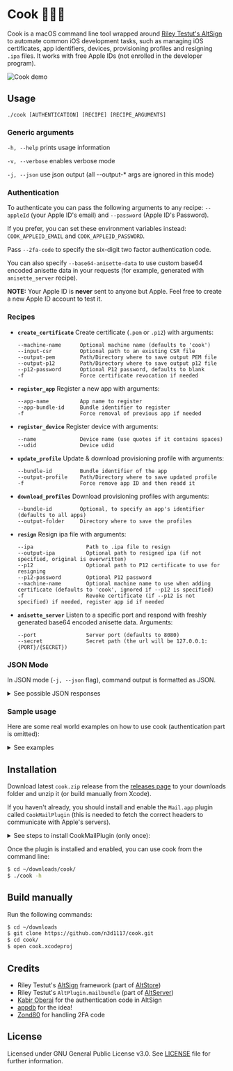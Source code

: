 # Cook 👨🏻‍🍳
Cook is a macOS command line tool wrapped around [Riley Testut's AltSign](https://github.com/rileytestut/AltSign) to automate common iOS development tasks, such as managing iOS certificates, app identifiers, devices, provisioning profiles and resigning `.ipa` files. It works with free Apple IDs (not enrolled in the developer program).

<img src="https://user-images.githubusercontent.com/11541888/71422933-f1f39600-2685-11ea-8e03-06061e74398f.png" alt="Cook demo" title="cook">

## Usage
```
./cook [AUTHENTICATION] [RECIPE] [RECIPE_ARGUMENTS]
```

### Generic arguments

`-h, --help` prints usage information
 
`-v, --verbose` enables verbose mode
 
`-j, --json` use json output (all --output-* args are ignored in this mode)

### Authentication
To authenticate you can pass the following arguments to any recipe:
`--appleId` (your Apple ID's email) and `--password` (Apple ID's Password).

If you prefer, you can set these environment variables instead: `COOK_APPLEID_EMAIL` and `COOK_APPLEID_PASSWORD`.

Pass `--2fa-code` to specify the six-digit two factor authentication code.

You can also specify `--base64-anisette-data` to use custom base64 encoded anisette data in your requests (for example, generated with `anisette_server` recipe).

**NOTE:** Your Apple ID is **never** sent to anyone but Apple. Feel free to create a new Apple ID account to test it.

### Recipes
- **`create_certificate`** Create certificate (`.pem` or `.p12`) with arguments:

	```
	--machine-name      Optional machine name (defaults to 'cook')
	--input-csr         Optional path to an existing CSR file
	--output-pem        Path/Directory where to save output PEM file
	--output-p12        Path/Directory where to save output p12 file
	--p12-password      Optional P12 password, defaults to blank
	-f                  Force certificate revocation if needed
	```
- **`register_app`** Register a new app with arguments:

	```
	--app-name          App name to register
	--app-bundle-id     Bundle identifier to register
	-f                  Force removal of previous app if needed
	```
- **`register_device`** Register device with arguments:

	```
	--name              Device name (use quotes if it contains spaces)
	--udid              Device udid
	```
- **`update_profile`** Update & download provisioning profile with arguments:

	```
	--bundle-id         Bundle identifier of the app
	--output-profile    Path/Directory where to save updated profile
	-f                  Force remove app ID and then readd it
	```
- **`download_profiles`** Download provisioning profiles with arguments:

	```
	--bundle-id         Optional, to specify an app's identifier (defaults to all apps)
	--output-folder     Directory where to save the profiles
	```
- **`resign`** Resign ipa file with arguments:

	```
	--ipa                 Path to .ipa file to resign
	--output-ipa          Optional path to resigned ipa (if not specified, original is overwritten)
	--p12                 Optional path to P12 certificate to use for resigning
	--p12-password        Optional P12 password
	--machine-name        Optional machine name to use when adding certificate (defaults to 'cook', ignored if --p12 is specified)
	-f                    Revoke certificate (if --p12 is not specified) if needed, register app id if needed
	```
- **`anisette_server`** Listen to a specific port and respond with freshly generated base64 encoded anisette data. Arguments:

	```
	--port                Server port (defaults to 8080)
	--secret              Secret path (the url will be 127.0.0.1:{PORT}/{SECRET})
	```

### JSON Mode
In JSON mode (`-j, --json` flag), command output is formatted as JSON. 
<details>
	<summary>See possible JSON responses</summary>

```
 'success':               '0' or '1'
 'error':                 Error description (if success is 0)

 - create_certificate recipe
   'pem_cert':            Plain text PEM cert
   'base64_p12_cert':     Base 64 encoded P12 cert
   'p12_password':        Plain text P12 password

 - update_profile recipe
   'base_64_profile':     Base 64 encoded mobileprovision

 - download_profiles recipe
   'profiles_count':      Number of profiles downloaded
   'base64_profile_i':    i-th base 64 encoded mobileprovision (0<i<=profiles_count)
 
 - anisette_server recipe
   'base64_encoded_data': Base 64 encoded anisette data
```
</details>

### Sample usage
Here are some real world examples on how to use cook (authentication part is omitted):
<details>
	<summary>See examples</summary>

- Export `.pem` certificate generated using an existing `.csr` file:

	```bash
	./cook create_certificate --input-csr ~/desktop/req.csr --output-pem ~/desktop/cert.pem
	```

- Export `.p12` certificate with password `123`:
	
	```bash
	./cook create_certificate --output-p12 ~/desktop/cert.p12 -—p12-password "123"
	```

- Register app named `My Fancy App` with bundle identifier `my.fancy.app`:
	
	```bash
	./cook register_app --app-name "My Fancy App" --app-bundle-id my.fancy.app
	```

- Register a device named `My iPhone 11 Pro` with udid `DEVICE_UDID`:
	
	```bash
	./cook register_device --name "My iPhone 11 Pro"  --udid "DEVICE_UDID"
	```

- Update and export a provisioning profile for app with bundle identifier `my.fancy.app`:
	
	```bash
	./cook update_profile --bundle-id my.fancy.app --output-profile ~/desktop/profile.mobileprovision
	```

- Download all existing provisioning profiles:

	```bash
	./cook download_profiles --output-folder ~/desktop/profiles/
	```

- Resign `.ipa` file using a local p12 certificate (obtained with `create_certificate` recipe):

	```bash
	./cook resign --ipa ./app.ipa --p12 ./cert.p12 --p12-password "123"
	```

- Resign `.ipa` file using a new certificate (`-f` revokes current one if necessary)

	```bash
	./cook resign --ipa ./app.ipa --output-ipa ./app_signed.ipa -f
	```
</details>

## Installation
Download latest `cook.zip` release from the [releases page](https://github.com/n3d1117/cook/releases/latest) to your downloads folder and unzip it (or build manually from Xcode).

If you haven't already, you should install and enable the `Mail.app` plugin called `CookMailPlugin` (this is needed to fetch the correct headers to communicate with Apple's servers).

<details>
	<summary>See steps to install CookMailPlugin (only once):</summary>
	
Run the following commands:

```bash
$ cd ~/downloads/cook/
$ sudo codesign -f -s - CookMailPlugin.mailbundle
$ sudo mkdir -p /Library/Mail/Bundles
$ sudo cp -R CookMailPlugin.mailbundle /Library/Mail/Bundles
$ sudo defaults write "/Library/Preferences/com.apple.mail" EnableBundles 1
```
Then enable the plugin:

* Open `Mail.app` and from the Menu bar go to `Mail` -> `Preferences`
* Click on `Manage Plug-ins...`
* Enable `CookMailPlugin.mailbundle`
* Click `Apply and Restart Mail`
* Done!

<img src="https://user-images.githubusercontent.com/11541888/71265083-c8fd9900-2345-11ea-9ac9-73031d9faf0e.png" alt="Cook mail plugin" title="mail plugin" width="50%">

 </details>

Once the plugin is installed and enabled, you can use cook from the command line:

```bash
$ cd ~/downloads/cook/
$ ./cook -h
```

## Build manually
Run the following commands:

```bash
$ cd ~/downloads
$ git clone https://github.com/n3d1117/cook.git
$ cd cook/
$ open cook.xcodeproj
```

## Credits
* Riley Testut's [AltSign](https://github.com/rileytestut/AltSign) framework (part of [AltStore](https://altstore.io/))
* Riley Testut's `AltPlugin.mailbundle` (part of [AltServer](https://github.com/rileytestut/AltStore/tree/master/AltServer))
* [Kabir Oberai](https://twitter.com/kabiroberai) for the authentication code in AltSign
* [appdb](https://appdb.to/) for the idea!
* [Zond80](https://github.com/ZonD80/) for handling 2FA code

## License
Licensed under GNU General Public License v3.0. See [LICENSE](LICENSE) file for further information.